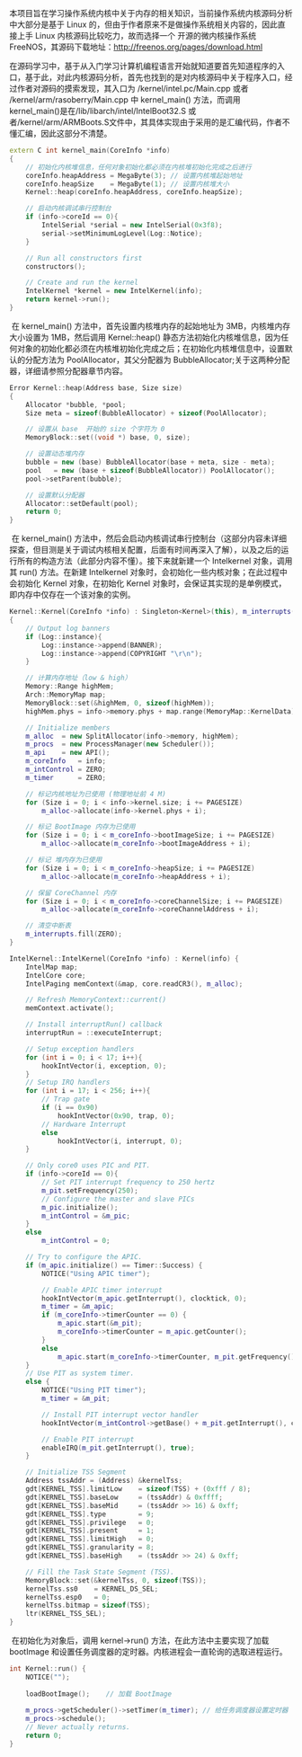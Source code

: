 ​		本项目旨在学习操作系统内核中关于内存的相关知识，当前操作系统内核源码分析中大部分是基于 Linux 的，但由于作者原来不是做操作系统相关内容的，因此直接上手 Linux 内核源码比较吃力，故而选择一个 开源的微内核操作系统 FreeNOS，其源码下载地址：http://freenos.org/pages/download.html

​		在源码学习中，基于从入门学习计算机编程语言开始就知道要首先知道程序的入口，基于此，对此内核源码分析，首先也找到的是对内核源码中关于程序入口，经过作者对源码的摸索发现，其入口为 /kernel/intel.pc/Main.cpp 或者 /kernel/arm/rasoberry/Main.cpp 中 kernel_main() 方法，而调用 kernel_main()是在/lib/libarch/intel/IntelBoot32.S 或者/kernel/arm/ARMBoots.S文件中，其具体实现由于采用的是汇编代码，作者不懂汇编，因此这部分不清楚。

~~~C++
extern C int kernel_main(CoreInfo *info)
{
    // 初始化内核堆信息，任何对象初始化都必须在内核堆初始化完成之后进行
    coreInfo.heapAddress = MegaByte(3);	// 设置内核堆起始地址
    coreInfo.heapSize    = MegaByte(1);	// 设置内核堆大小
    Kernel::heap(coreInfo.heapAddress, coreInfo.heapSize);

    // 启动内核调试串行控制台
    if (info->coreId == 0){
        IntelSerial *serial = new IntelSerial(0x3f8);
        serial->setMinimumLogLevel(Log::Notice);
    }

    // Run all constructors first
    constructors();

    // Create and run the kernel
    IntelKernel *kernel = new IntelKernel(info);
    return kernel->run();
}
~~~

​		在 kernel_main() 方法中，首先设置内核堆内存的起始地址为 3MB，内核堆内存大小设置为 1MB，然后调用 Kernel::heap() 静态方法初始化内核堆信息，因为任何对象的初始化都必须在内核堆初始化完成之后；在初始化内核堆信息中，设置默认的分配方法为 PoolAllocator，其父分配器为 BubbleAllocator;关于这两种分配器，详细请参照分配器章节内容。

~~~c++
Error Kernel::heap(Address base, Size size)
{
    Allocator *bubble, *pool;
    Size meta = sizeof(BubbleAllocator) + sizeof(PoolAllocator);

    // 设置从 base  开始的 size 个字符为 0
    MemoryBlock::set((void *) base, 0, size);

    // 设置动态堆内存
    bubble = new (base) BubbleAllocator(base + meta, size - meta);
    pool   = new (base + sizeof(BubbleAllocator)) PoolAllocator();
    pool->setParent(bubble);

    // 设置默认分配器
    Allocator::setDefault(pool);
    return 0;
}
~~~

​		在 kernel_main() 方法中，然后会启动内核调试串行控制台（这部分内容未详细探查，但目测是关于调试内核相关配置，后面有时间再深入了解），以及之后的运行所有的构造方法（此部分内容不懂）。接下来就新建一个 Intelkernel 对象，调用其 run() 方法。在新建 Intelkernel 对象时，会初始化一些内核对象；在此过程中会初始化 Kernel 对象，在初始化 Kernel 对象时，会保证其实现的是单例模式，即内存中仅存在一个该对象的实例。

~~~c++
Kernel::Kernel(CoreInfo *info) : Singleton<Kernel>(this), m_interrupts(256)
{
    // Output log banners
    if (Log::instance){
        Log::instance->append(BANNER);
        Log::instance->append(COPYRIGHT "\r\n");
    }

    // 计算内存地址（low & high）
    Memory::Range highMem;
    Arch::MemoryMap map;
    MemoryBlock::set(&highMem, 0, sizeof(highMem));
    highMem.phys = info->memory.phys + map.range(MemoryMap::KernelData).size;

    // Initialize members
    m_alloc  = new SplitAllocator(info->memory, highMem);
    m_procs  = new ProcessManager(new Scheduler());
    m_api    = new API();
    m_coreInfo   = info;
    m_intControl = ZERO;
    m_timer      = ZERO;

    // 标记内核地址为已使用 (物理地址前 4 M)
    for (Size i = 0; i < info->kernel.size; i += PAGESIZE)
        m_alloc->allocate(info->kernel.phys + i);

    // 标记 BootImage 内存为已使用
    for (Size i = 0; i < m_coreInfo->bootImageSize; i += PAGESIZE)
        m_alloc->allocate(m_coreInfo->bootImageAddress + i);

    // 标记 堆内存为已使用
    for (Size i = 0; i < m_coreInfo->heapSize; i += PAGESIZE)
        m_alloc->allocate(m_coreInfo->heapAddress + i);

    // 保留 CoreChannel 内存
    for (Size i = 0; i < m_coreInfo->coreChannelSize; i += PAGESIZE)
        m_alloc->allocate(m_coreInfo->coreChannelAddress + i);

    // 清空中断表
    m_interrupts.fill(ZERO);
}
~~~

~~~c++
IntelKernel::IntelKernel(CoreInfo *info) : Kernel(info) {
    IntelMap map;
    IntelCore core;
    IntelPaging memContext(&map, core.readCR3(), m_alloc);

    // Refresh MemoryContext::current()
    memContext.activate();

    // Install interruptRun() callback
    interruptRun = ::executeInterrupt;

    // Setup exception handlers
    for (int i = 0; i < 17; i++){
        hookIntVector(i, exception, 0);
    }
    // Setup IRQ handlers
    for (int i = 17; i < 256; i++){
        // Trap gate
        if (i == 0x90)
            hookIntVector(0x90, trap, 0);
        // Hardware Interrupt
        else
            hookIntVector(i, interrupt, 0);
    }

    // Only core0 uses PIC and PIT.
    if (info->coreId == 0){
        // Set PIT interrupt frequency to 250 hertz
        m_pit.setFrequency(250);
        // Configure the master and slave PICs
        m_pic.initialize();
        m_intControl = &m_pic;
    }
    else
        m_intControl = 0;

    // Try to configure the APIC.
    if (m_apic.initialize() == Timer::Success) {
        NOTICE("Using APIC timer");

        // Enable APIC timer interrupt
        hookIntVector(m_apic.getInterrupt(), clocktick, 0);
        m_timer = &m_apic;
        if (m_coreInfo->timerCounter == 0) {
            m_apic.start(&m_pit);
            m_coreInfo->timerCounter = m_apic.getCounter();
        }
        else
            m_apic.start(m_coreInfo->timerCounter, m_pit.getFrequency());
    }
    // Use PIT as system timer.
    else {
        NOTICE("Using PIT timer");
        m_timer = &m_pit;

        // Install PIT interrupt vector handler
        hookIntVector(m_intControl->getBase() + m_pit.getInterrupt(), clocktick, 0);

        // Enable PIT interrupt
        enableIRQ(m_pit.getInterrupt(), true);
    }

    // Initialize TSS Segment
    Address tssAddr = (Address) &kernelTss;
    gdt[KERNEL_TSS].limitLow    = sizeof(TSS) + (0xfff / 8);
    gdt[KERNEL_TSS].baseLow     = (tssAddr) & 0xffff;
    gdt[KERNEL_TSS].baseMid     = (tssAddr >> 16) & 0xff;
    gdt[KERNEL_TSS].type        = 9;
    gdt[KERNEL_TSS].privilege   = 0;
    gdt[KERNEL_TSS].present     = 1;
    gdt[KERNEL_TSS].limitHigh   = 0;
    gdt[KERNEL_TSS].granularity = 8;
    gdt[KERNEL_TSS].baseHigh    = (tssAddr >> 24) & 0xff;

    // Fill the Task State Segment (TSS).
    MemoryBlock::set(&kernelTss, 0, sizeof(TSS));
    kernelTss.ss0    = KERNEL_DS_SEL;
    kernelTss.esp0   = 0;
    kernelTss.bitmap = sizeof(TSS);
    ltr(KERNEL_TSS_SEL);
}
~~~

​		在初始化为对象后，调用 kernel->run()  方法，在此方法中主要实现了加载 bootImage 和设置任务调度器的定时器。内核进程会一直轮询的选取进程运行。

~~~c++
int Kernel::run() {
    NOTICE("");
    
    loadBootImage();	// 加载 BootImage
    
    m_procs->getScheduler()->setTimer(m_timer);	// 给任务调度器设置定时器
    m_procs->schedule();
    // Never actually returns.
    return 0;
}
~~~

